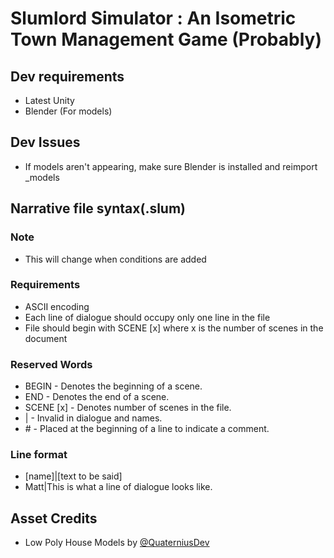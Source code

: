 # Slumlord Simulator : An Isometric Town Management Game (Probably)

## Dev requirements

* Latest Unity
* Blender (For models)

## Dev Issues
* If models aren't appearing, make sure Blender is installed and reimport \_models

## Narrative file syntax(.slum)
### Note
* This will change when conditions are added
### Requirements
* ASCII encoding
* Each line of dialogue should occupy only one line in the file
* File should begin with SCENE [x] where x is the number of scenes in the document
### Reserved Words
* BEGIN     - Denotes the beginning of a scene.
* END       - Denotes the end of a scene.
* SCENE [x] - Denotes number of scenes in the file.
* |         - Invalid in dialogue and names.
* \#        - Placed at the beginning of a line to indicate a comment.
### Line format
* [name]|[text to be said]
* Matt|This is what a line of dialogue looks like.


## Asset Credits
* Low Poly House Models by [@QuaterniusDev](https://twitter.com/quaternius)
